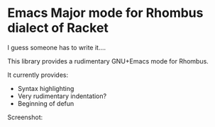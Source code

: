 # Emacs Major mode for Rhombus dialect of Racket

I guess someone has to write it....

This library provides a rudimentary GNU+Emacs mode for Rhombus.

It currently provides:
 - Syntax highlighting
 - Very rudimentary indentation?
 - Beginning of defun
 
 Screenshot:
 
 
